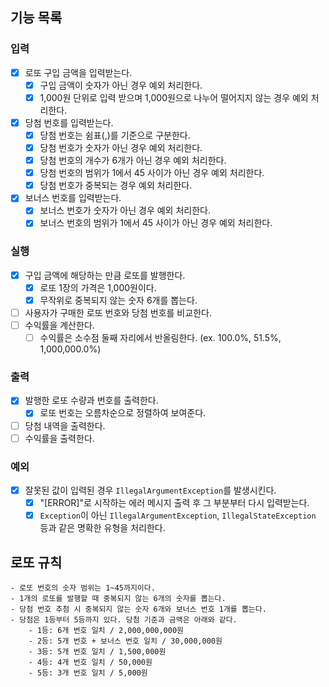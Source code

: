 ## 기능 목록
### 입력
- [x] 로또 구입 금액을 입력받는다.
  - [x] 구입 금액이 숫자가 아닌 경우 예외 처리한다.
  - [x] 1,000원 단위로 입력 받으며 1,000원으로 나누어 떨어지지 않는 경우 예외 처리한다.
- [x] 당첨 번호를 입력받는다.
  - [x] 당첨 번호는 쉼표(,)를 기준으로 구분한다.
  - [x] 당첨 번호가 숫자가 아닌 경우 예외 처리한다.
  - [x] 당첨 번호의 개수가 6개가 아닌 경우 예외 처리한다.
  - [x] 당첨 번호의 범위가 1에서 45 사이가 아닌 경우 예외 처리한다.
  - [x] 당첨 번호가 중복되는 경우 예외 처리한다.
- [x] 보너스 번호를 입력받는다.
  - [x] 보너스 번호가 숫자가 아닌 경우 예외 처리한다.
  - [x] 보너스 번호의 범위가 1에서 45 사이가 아닌 경우 예외 처리한다.
### 실행
- [x] 구입 금액에 해당하는 만큼 로또를 발행한다.
  - [x] 로또 1장의 가격은 1,000원이다.
  - [x] 무작위로 중복되지 않는 숫자 6개를 뽑는다.
- [ ] 사용자가 구매한 로또 번호와 당첨 번호를 비교한다.
- [ ] 수익률을 계산한다.
  - [ ] 수익률은 소수점 둘째 자리에서 반올림한다. (ex. 100.0%, 51.5%, 1,000,000.0%)
### 출력
- [x] 발행한 로또 수량과 번호를 출력한다.
  - [x] 로또 번호는 오름차순으로 정렬하여 보여준다.
- [ ] 당첨 내역을 출력한다.
- [ ] 수익률을 출력한다.
### 예외
- [x] 잘못된 값이 입력된 경우 `IllegalArgumentException`를 발생시킨다.
  - [x] "[ERROR]"로 시작하는 에러 메시지 출력 후 그 부분부터 다시 입력받는다.
  - [x] `Exception`이 아닌 `IllegalArgumentException`, `IllegalStateException` 등과 같은 명확한 유형을 처리한다.
## 로또 규칙
```
- 로또 번호의 숫자 범위는 1~45까지이다.
- 1개의 로또를 발행할 때 중복되지 않는 6개의 숫자를 뽑는다.
- 당첨 번호 추첨 시 중복되지 않는 숫자 6개와 보너스 번호 1개를 뽑는다.
- 당첨은 1등부터 5등까지 있다. 당첨 기준과 금액은 아래와 같다.
    - 1등: 6개 번호 일치 / 2,000,000,000원
    - 2등: 5개 번호 + 보너스 번호 일치 / 30,000,000원
    - 3등: 5개 번호 일치 / 1,500,000원
    - 4등: 4개 번호 일치 / 50,000원
    - 5등: 3개 번호 일치 / 5,000원
```